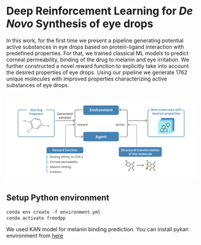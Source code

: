 # Deep Reinforcement Learning for *De Novo* Synthesis of eye drops
In this work, for the first time we present a pipeline generating potential active substances in eye drops based on protein-ligand interaction with predefined properties. For that, we trained classical ML models to predict corneal permeability, binding of the drug to melanin and eye irritation. We further constructed a novel reward function to explicitly take into account the desired properties of eye drops. Using our pipeline we generate 1762 unique molecules with improved properties characterizing active substances of eye drops.

![Pipeline for *de novo* synthesis of eye drops](Images/Pipeline.png)
---
## Setup Python environment
```
conda env create -f environment.yml
conda activate freedpp
```
We used KAN model for melanin binding prediction. You can install pykan environment from [here](https://github.com/KindXiaoming/pykan)
